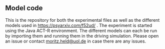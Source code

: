 ## Model code

This is the repository for both the experimental files as well as the different models used in https://psyarxiv.com/f52ud/ . The experiment is started using the Java ACT-R environment. The different models can each be run by importing them and running them in the driving simulation.
Please open an issue or contact moritz.held@uol.de in case there are any issues. 